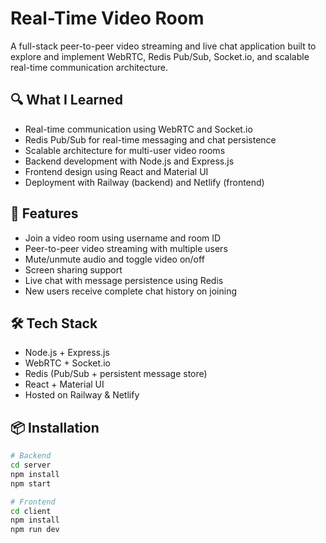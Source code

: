 # Real-Time Video Room

A full-stack peer-to-peer video streaming and live chat application built to explore and implement WebRTC, Redis Pub/Sub, Socket.io, and scalable real-time communication architecture.

## 🔍 What I Learned

- Real-time communication using WebRTC and Socket.io
- Redis Pub/Sub for real-time messaging and chat persistence
- Scalable architecture for multi-user video rooms
- Backend development with Node.js and Express.js
- Frontend design using React and Material UI
- Deployment with Railway (backend) and Netlify (frontend)

## 🚀 Features

- Join a video room using username and room ID
- Peer-to-peer video streaming with multiple users
- Mute/unmute audio and toggle video on/off
- Screen sharing support
- Live chat with message persistence using Redis
- New users receive complete chat history on joining

## 🛠️ Tech Stack

- Node.js + Express.js
- WebRTC + Socket.io
- Redis (Pub/Sub + persistent message store)
- React + Material UI
- Hosted on Railway & Netlify

## 📦 Installation

```bash
# Backend
cd server
npm install
npm start

# Frontend
cd client
npm install
npm run dev
